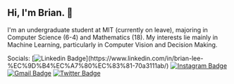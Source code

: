 ## Hi, I'm Brian. 👋

I'm an undergraduate student at MIT (currently on leave), majoring in Computer Science (6-4) and Mathematics (18). My interests lie mainly in Machine Learning, particularly in Computer Vision and Decision Making.

Socials:
[![Linkedin Badge](https://img.shields.io/badge/-brianjsl-blue?style=flat-square&logo=Linkedin&logoColor=white&link=[https://www.linkedin.com/in/anirudhemmadi/](https://www.linkedin.com/in/brian-lee-%EC%9D%B4%EC%A7%80%EC%83%81-70a3111ab/))](https://www.linkedin.com/in/brian-lee-%EC%9D%B4%EC%A7%80%EC%83%81-70a3111ab/)
[![Instagram Badge](https://img.shields.io/badge/-brian.jsl-purple?style=flat-square&logo=instagram&logoColor=white&link=https://www.instagram.com/brian.jsl/)](https://www.instagram.com/brian.jsl/)
[![Gmail Badge](https://img.shields.io/badge/-brianjsl@mit.edu-c14438?style=flat-square&logo=Gmail&logoColor=white&link=mailto:brianjsl@mit.edu)](mailto:brianjsl@mit.edu)
[![Twitter Badge](https://img.shields.io/badge/brianjsl-1DA1F2?style=flat-square&logo=twitter&logoColor=white)](https://twitter.com/brianjsl)

